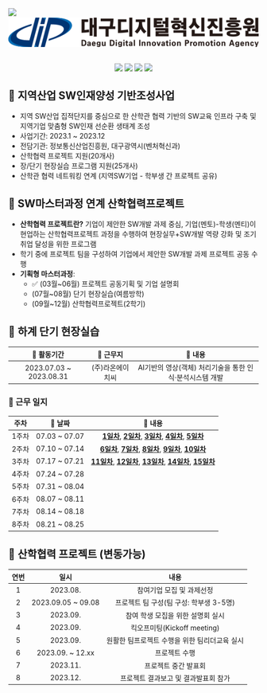 <img src="https://capsule-render.vercel.app/api?type=transparent&fontColor=703ee5&height=200&section=header&fontSize=38&text=👨🏻‍💼%202023%20지역산업%20SW인재양성%20기반조성사업" />

<div align="center" style="margin-bottom:30px;">
    <a href="https://www.dip.or.kr/home/business/sw/swtalentdevelop/view.ubs?business.fidx=5" >
        <img src="./img/dip_logo.svg"/>
    </a>
</div>
<div align="center">
    <img src="https://img.shields.io/badge/Python-3776AB?style=flat&logo=Python&logoColor=white"/>
    <img src="https://img.shields.io/badge/PyTorch-EE4C2C?style=flat&logo=Pytorch&logoColor=white"/>
    <img src="https://img.shields.io/badge/YOLO-00FFFF?style=flat&logo=YOLO&&logoColor=black"/>
    <img src="https://img.shields.io/badge/Colab-F9AB00?style=flat&logo=GoogleColab&logoColor=white"/>
</div>

## 📌 지역산업 SW인재양성 기반조성사업
- 지역 SW산업 집적단지를 중심으로 한 산학관 협력 기반의 SW교육 인프라 구축 및 지역기업 맞춤형 SW인재 선순환 생태계 조성
- 사업기간: 2023.1 ~ 2023.12
- 전담기관: 정보통신산업진흥원, 대구광역시(벤처혁신과)
- 산학협력 프로젝트 지원(20개사)
- 장/단기 현장실습 프로그램 지원(25개사)
- 산학관 협력 네트워킹 연계 (지역SW기업 - 학부생 간 프로젝트 공유)

## 📌 SW마스터과정 연계 산학협력프로젝트
- **산학협력 프로젝트란?** 기업이 제안한 SW개발 과제 중심, 기업(멘토)-학생(멘티)이 현업하는 산학협력프로젝트 과정을 수행하여 현장실무+SW개발 역량 강화 및 조기 취업 달성을 위한 프로그램
- 학기 중에 프로젝트 팀을 구성하여 기업에서 제안한 SW개발 과제 프로젝트 공동 수행
- **기획형 마스터과정**: 
    - ✅ (03월~06월) 프로젝트 공동기획 및 기업 설명회
    - (07월~08월) 단기 현장실습(여름방학)
    - (09월~12월) 산학협력프로젝트(2학기)
## 📌 하계 단기 현장실습 
|📅 활동기간|🏬 근무지|📖 내용|
|:---:|:---:|:---:|
|2023.07.03 ~ 2023.08.31|(주)라온에이치씨|AI기반의 영상(객체) 처리기술을 통한 인식·분석시스템 개발|

### 📒 근무 일지
|주차|📅 날짜|📖 내용|
|:---:|:---:|:---:|
|1주차|07.03 ~ 07.07|**[1일차](./diary/0703.md)**, **[2일차](./diary/0704.md)**, **[3일차](./diary/0705.md)**, **[4일차](./diary/0706.md)**, **[5일차](./diary/0707.md)**|
|2주차|07.10 ~ 07.14|**[6일차](./diary/0710.md)**, **[7일차](./diary/0711.md)**, **[8일차](./diary/0712.md)**, **[9일차](./diary/0713.md)**, **[10일차](./diary/0714.md)**|
|3주차|07.17 ~ 07.21|**[11일차]()**, **[12일차]()**, **[13일차]()**, **[14일차]()**, **[15일차]()**|
|4주차|07.24 ~ 07.28||
|5주차|07.31 ~ 08.04||
|6주차|08.07 ~ 08.11||
|7주차|08.14 ~ 08.18||
|8주차|08.21 ~ 08.25||

## 📌 산학협력 프로젝트 (변동가능)
|연번|일시|내용|
|:---:|:---:|:---:|
|1|2023.08.|참여기업 모집 및 과제선정|
|2|2023.09.05 ~ 09.08|프로젝트 팀 구성(팀 구성: 학부생 3-5명)|
|3|2023.09.|참여 학생 모집을 위한 설명회 실시|
|4|2023.09.|킥오프미팅(Kickoff meeting)|
|5|2023.09.|원활한 팀프로젝트 수행을 위한 팀리더교육 실시|
|6|2023.09. ~ 12.xx|프로젝트 수행|
|7|2023.11.|프로젝트 중간 발표회|
|8|2023.12.|프로젝트 결과보고 및 결과발표회 참가|